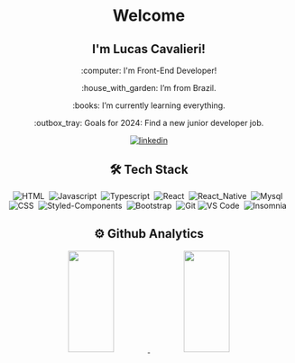 <div align="center">
  <h1>Welcome</h1>

  <h2>I'm Lucas Cavalieri!</h2>

  <p>:computer: I'm Front-End Developer!</p>

  <p>:house_with_garden: I’m from Brazil.</p>

  <p>:books: I’m currently learning everything.</p>

  <p>:outbox_tray: Goals for 2024: Find a new junior developer job.</p>

  [![linkedin](https://img.shields.io/badge/linkedin-0A66C2?style=for-the-badge&logo=linkedin&logoColor=white)](https://www.linkedin.com/in/lucascavalieri/)

  ## 🛠 Tech Stack

  ![HTML](https://img.shields.io/badge/Code-HTML-323330?style=flat&logo=html5)&nbsp;
  ![Javascript](https://img.shields.io/badge/Code-Javascript-323330?style=flat&logo=javascript)&nbsp;
  ![Typescript](https://img.shields.io/badge/Code-Typescript-323330?style=flat&logo=typescript)&nbsp;
  ![React](https://img.shields.io/badge/Code-React-323330?style=flat&logo=react)&nbsp;
  ![React_Native](https://img.shields.io/badge/Code-React_Native-323330?style=flat&logo=react)&nbsp;
  ![Mysql](https://img.shields.io/badge/DB-Mysql-323330?style=flat&logo=mysql)&nbsp;
  ![CSS](https://img.shields.io/badge/Style-CSS-323330?style=flat&logo=css3&logoColor=blue)&nbsp;
  ![Styled-Components](https://img.shields.io/badge/Style-Styled--Components-323330?style=flat&logo=styled-components)&nbsp;
  ![Bootstrap](https://img.shields.io/badge/Toolkit-Bootstrap-323330?style=flat&logo=bootstrap)&nbsp;
  ![Git](https://img.shields.io/badge/Tool-Git-323330?style=flat&logo=git)
  ![VS Code](https://img.shields.io/badge/Tool-VS_Code-323330?style=flat&logo=visual%20studio%20code&logoColor=0078D4)&nbsp;
  ![Insomnia](https://img.shields.io/badge/Tool-Insomnia-323330?style=flat&logo=insomnia&logoColor=4000bf)&nbsp;

  ## ⚙️ Github Analytics

  <div>
    <a href="https://github.com/lucascavalieri">
    <img height="180em" width="40%" src="https://github-readme-stats.vercel.app/api?username=lucascavalieri&show_icons=true&theme=dracula&include_all_commits=true&count_private=true"/>
    <img height="180em" width="40%" src="https://github-readme-stats.vercel.app/api/top-langs/?username=lucascavalieri&layout=compact&langs_count=7&theme=dracula"/>
  </div>
</div>


